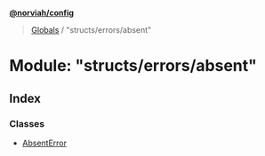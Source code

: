 **[@norviah/config](../README.md)**

> [Globals](../globals.md) / "structs/errors/absent"

# Module: "structs/errors/absent"

## Index

### Classes

* [AbsentError](../classes/_structs_errors_absent_.absenterror.md)
